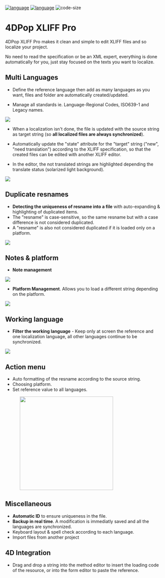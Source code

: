 [![language](https://img.shields.io/static/v1?label=language&message=4d&color=blue)](https://developer.4d.com/)
[![language](https://img.shields.io/github/languages/top/vdelachaux/4DPop-XLIFF-Pro.svg)](https://developer.4d.com/)
![code-size](https://img.shields.io/github/languages/code-size/vdelachaux/4DPop-XLIFF-Pro.svg)

# 4DPop XLIFF Pro

4DPop XLIFF Pro makes it clean and simple to edit XLIFF files and so localize your project.

No need to read the specification or be an XML expert, everything is done automatically for you, just stay focused on the texts you want to localize.


## Multi Languages

* Define the reference language then add as many languages as you want, files and folder are automatically created/updated.

* Manage all standards ie. Language-Regional Codes, ISO639-1 and Legacy names.
<img src="./assets/multilanguages.png">

* When a localization isn't done, the file is updated with the source string as target string  (so **all localized files are always synchronized**).

* Automatically update the "state" attribute for the "target" string ("new", "need translation") according to the XLIFF specification, so that the created files can be edited with another XLIFF editor.

* In the editor, the not translated strings are highlighted depending the translate status (solarized light background).
<img src="./assets/all.png">

## Duplicate resnames

* **Detecting the uniqueness of resname into a file** with auto-expanding & highlighting of duplicated items.
* The "resname" is case-sensitive, so the same resname but with a case difference is not considered duplicated.
* A "resname" is also not considered duplicated if it is loaded only on a platform.
<img src="./assets/duplicateResnames.png">

## Notes & platform

* **Note management**

<img src="./assets/notes.png">

* **Platform Management**. Allows you to load a different string depending on the platform.

<img src="./assets/platform.png">

## Working language

* **Filter the working language** - Keep only at screen the reference and one localization language, all other languages continue to be synchronized.

<img src="./assets/fr.png">

## Action menu

* Auto formatting of the resname according to the source string.
* Choosing platform.
* Set reference value to all languages.

            <img src="./assets/actionMenu.png" width="300">

## Miscellaneous

* **Automatic ID** to ensure uniqueness in the file.
* **Backup in real time**. A modification is immediatly saved and all the languages are synchronized.
* Keyboard layout & spell check according to each language.
* Import files from another project

## 4D Integration

* Drag and drop a string into the method editor to insert the loading code of the resource, or into the form editor to paste the reference.
